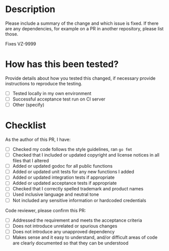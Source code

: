 # Description

Please include a summary of the change and which issue is fixed.  If there are any dependencies, for example on a PR in another repository, please list those.

Fixes VZ-9999

# How has this been tested?

Provide details about how you tested this changed, if necessary
provide instructions to reproduce the testing.

- [ ] Tested locally in my own environment
- [ ] Successful acceptance test run on CI server
- [ ] Other (specify)

# Checklist 

As the author of this PR, I have:

- [ ] Checked my code follows the style guidelines, ran `go fmt`
- [ ] Checked that I included or updated copyright and license notices in all files that I altered
- [ ] Added or updated godoc for all public functions
- [ ] Added or updated unit tests for any new functions I added
- [ ] Added or updated integration tests if appropriate
- [ ] Added or updated acceptance tests if appropriate
- [ ] Checked that I correctly spelled trademark and product names
- [ ] Used inclusive language and neutral tone
- [ ] Not included any sensitive information or hardcoded credentials

Code reviewer, please confirm this PR:

- [ ] Addressed the requirement and meets the acceptance criteria
- [ ] Does not introduce unrelated or spurious changes
- [ ] Does not introduce any unapproved dependency
- [ ] Makes sense and it easy to understand, and/or difficult areas of code are clearly documented so that they can be understood
